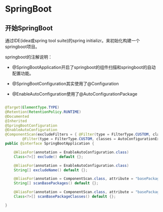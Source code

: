 # SpringBoot

## 开始SpringBoot

通过IDE(idea或spring tool suite)的spring initializr。来初始化构建一个springboot项目。

springboot的注解说明：

* @SpringBootApplication开启了springboot的组件扫描和springboot的自动配置功能。

* @SpringBootConfiguration其实使用了@Configuration
* @EnableAutoConfiguration使用了@AutoConfigurationPackage

```java

@Target(ElementType.TYPE)
@Retention(RetentionPolicy.RUNTIME)
@Documented
@Inherited
@SpringBootConfiguration
@EnableAutoConfiguration
@ComponentScan(excludeFilters = { @Filter(type = FilterType.CUSTOM, classes = TypeExcludeFilter.class),
		@Filter(type = FilterType.CUSTOM, classes = AutoConfigurationExcludeFilter.class) })
public @interface SpringBootApplication {

	@AliasFor(annotation = EnableAutoConfiguration.class)
	Class<?>[] exclude() default {};

	@AliasFor(annotation = EnableAutoConfiguration.class)
	String[] excludeName() default {};

	@AliasFor(annotation = ComponentScan.class, attribute = "basePackages")
	String[] scanBasePackages() default {};

	@AliasFor(annotation = ComponentScan.class, attribute = "basePackageClasses")
	Class<?>[] scanBasePackageClasses() default {};

}

```


